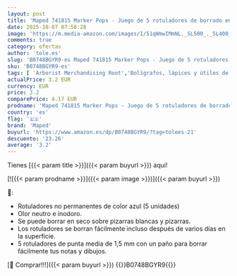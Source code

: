 ```yaml
---
layout: post
title: 'Maped 741815 Marker Pops - Juego de 5 rotuladores de borrado en seco  incluye 1 paño para pizarras y pizarras blancas  punta mediana  1 5 mm '
date: 2025-10-07 07:58:28
image: 'https://m.media-amazon.com/images/I/51qWmwIMmNL._SL500_._SL400_.jpg'
comments: true
category: ofertas
author: 'tole.es'
slug: 'B0748BGYR9-es Maped 741815 Marker Pops - Juego de 5 rotuladores de...'
sku: 'B0748BGYR9-es'
tags: [ 'Arborist Merchandising Root','Bolígrafos, lápices y útiles de escritura','Oficina y papelería','Rotuladores para pizarra','Rotuladores y subrayadores','Self Service','Special Features Stores','Top Brands Office Selection','Top Brands Office Stationary','ea2646c3-be00-45fe-8702-34c4f95305c9_0','ea2646c3-be00-45fe-8702-34c4f95305c9_4301','maped','rotuladores','🇪🇸', ]
actualPrice: 3.2 EUR
currency: EUR
price: 3.2
comparePrice: 4.17 EUR
prodname: 'Maped 741815 Marker Pops - Juego de 5 rotuladores de borrado en seco  incluye 1 paño para pizarras y pizarras blancas  punta mediana  1 5 mm '
country: 'es'
flag: '🇪🇸'
brand: 'Maped'
buyurl: 'https://www.amazon.es/dp/B0748BGYR9/?tag=tolees-21'
descuento: '23.26'
average: '3.2'
---
```


Tienes [{{< param title >}}]({{< param buyurl >}}) aqui!

[![{{< param prodname >}}]({{< param image >}})]({{< param buyurl >}})

🔎:

- Rotuladores no permanentes de color azul (5 unidades)
- Olor neutro e inodoro.
- Se puede borrar en seco sobre pizarras blancas y pizarras.
- Los rotuladores se borran fácilmente incluso después de varios días en la superficie.
- 5 rotuladores de punta media de 1,5 mm con un paño para borrar fácilmente tus notas y dibujos.

[🛒 Comprar!!!]({{< param buyurl >}})
{{<world>}}B0748BGYR9{{</world>}}

